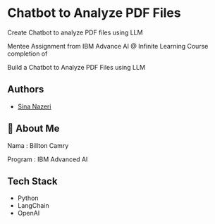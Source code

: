 
# Chatbot to Analyze PDF Files


Create Chatbot to analyze PDF files using LLM

Mentee Assignment from IBM Advance AI @ Infinite Learning Course completion of 

Build a Chatbot to Analyze PDF Files using LLM


## Authors

- [Sina Nazeri]([https://colab.research.google.com/corgiredirector?site=https%3A%2F%2Fwww.linkedin.com%2Fin%2Fjoseph-s-50398b136%2F%3Futm_medium%3DExinfluencer%26utm_source%3DExinfluencer%26utm_content%3D000026UJ%26utm_term%3D10006555%26utm_id%3DNA-SkillsNetwork-Channel-SkillsNetworkCoursesIBMDeveloperSkillsNetworkML0101ENSkillsNetwork20718538-2021-01-01](https://www.linkedin.com/in/sina-nazeri))

## 🚀 About Me
Nama : Billton Camry

Program : IBM Advanced AI


## Tech Stack

- Python
- LangChain
- OpenAI

